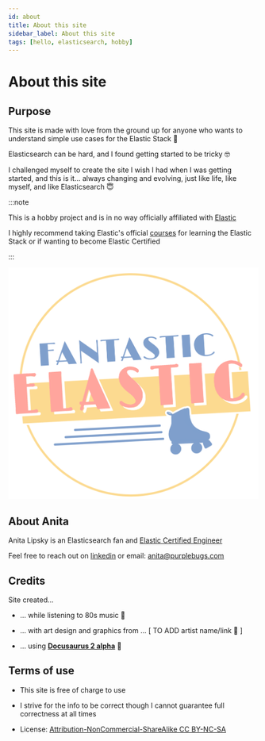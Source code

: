 ```yaml
---
id: about
title: About this site
sidebar_label: About this site
tags: [hello, elasticsearch, hobby]
---
```


# About this site

## Purpose

This site is made with love from the ground up for anyone who wants to understand simple use cases for the Elastic Stack 💜

Elasticsearch can be hard, and I found getting started to be tricky 🤓

I challenged myself to create the site I wish I had when I was getting started, and this is it... always changing and evolving, just like life, like myself, and like Elasticsearch 😇

:::note

This is a hobby project and is in no way officially affiliated with [Elastic](https://elastic.co)

I highly recommend taking Elastic's official [courses](https://www.elastic.co/training/certification) for learning the Elastic Stack or if wanting to become Elastic Certified

:::

![FantasticElasticCircleLogo](../../static/img/FantasticElasticCircleLogo.png)

## About Anita

Anita Lipsky is an Elasticsearch fan and [Elastic Certified Engineer](https://certified.elastic.co/8c217fda-75a3-462d-9438-1a0b5853a403)

Feel free to reach out on [linkedin](https://www.linkedin.com/in/anita-lipsky-506360120) or email: [anita@purplebugs.com](mailto:anita@purplebugs.com)

## Credits

Site created...

- ... while listening to 80s music 🎷

- ... with art design and graphics from ... [ TO ADD artist name/link 🎨 ]

- ... using [**Docusaurus 2 alpha**](https://v2.docusaurus.io/) 👾

## Terms of use

- This site is free of charge to use

- I strive for the info to be correct though I cannot guarantee full correctness at all times

- License: [Attribution-NonCommercial-ShareAlike
  CC BY-NC-SA](https://creativecommons.org/licenses/by-nc-sa/4.0/)
